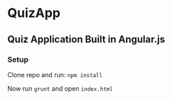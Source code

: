 # QuizApp

## Quiz Application Built in Angular.js

### Setup

Clone repo and run:
`npm install`

Now run `grunt` and open `index.html`
